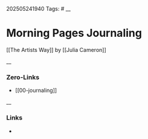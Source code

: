 202505241940
Tags: #
__
# Morning Pages Journaling

[[The Artists Way]] by [[Julia Cameron]]

__
### Zero-Links
- [[00-journaling]]

__
### Links
- 

 
 